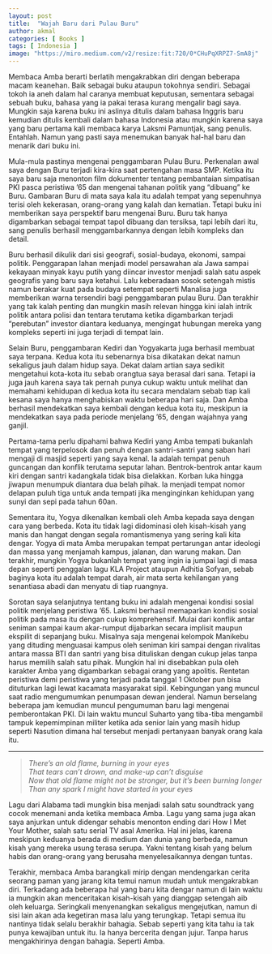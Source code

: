 ```yaml
---
layout: post
title:  "Wajah Baru dari Pulau Buru"
author: akmal
categories: [ Books ]
tags: [ Indonesia ]
image: "https://miro.medium.com/v2/resize:fit:720/0*CHuPqXRPZ7-SmA8j"
---
```


Membaca Amba berarti berlatih mengakrabkan diri dengan beberapa macam keanehan. Baik sebagai buku ataupun tokohnya sendiri. Sebagai tokoh ia aneh dalam hal caranya membuat keputusan, sementara sebagai sebuah buku, bahasa yang ia pakai terasa kurang mengalir bagi saya. Mungkin saja karena buku ini aslinya ditulis dalam bahasa Inggris baru kemudian ditulis kembali dalam bahasa Indonesia atau mungkin karena saya yang baru pertama kali membaca karya Laksmi Pamuntjak, sang penulis. Entahlah. Namun yang pasti saya menemukan banyak hal-hal baru dan menarik dari buku ini.

Mula-mula pastinya mengenai penggambaran Pulau Buru. Perkenalan awal saya dengan Buru terjadi kira-kira saat pertengahan masa SMP. Ketika itu saya baru saja menonton film dokumenter tentang pembantaian simpatisan PKI pasca peristiwa ’65 dan mengenai tahanan politik yang “dibuang” ke Buru. Gambaran Buru di mata saya kala itu adalah tempat yang sepenuhnya terisi oleh kekerasan, orang-orang yang kalah dan kematian. Tetapi buku ini memberikan saya perspektif baru mengenai Buru. Buru tak hanya digambarkan sebagai tempat tapol dibuang dan tersiksa, tapi lebih dari itu, sang penulis berhasil menggambarkannya dengan lebih kompleks dan detail.

Buru berhasil dikulik dari sisi geografi, sosial-budaya, ekonomi, sampai politik. Penggarapan lahan menjadi model persawahan ala Jawa sampai kekayaan minyak kayu putih yang diincar investor menjadi salah satu aspek geografis yang baru saya ketahui. Lalu keberadaan sosok setengah mistis namun berakar kuat pada budaya setempat seperti Manalisa juga memberikan warna tersendiri bagi penggambaran pulau Buru. Dan terakhir yang tak kalah penting dan mungkin masih relevan hingga kini ialah intrik politik antara polisi dan tentara terutama ketika digambarkan terjadi “perebutan” investor diantara keduanya, mengingat hubungan mereka yang kompleks seperti ini juga terjadi di tempat lain.

Selain Buru, penggambaran Kediri dan Yogyakarta juga berhasil membuat saya terpana. Kedua kota itu sebenarnya bisa dikatakan dekat namun sekaligus jauh dalam hidup saya. Dekat dalam artian saya sedikit mengetahui kota-kota itu sebab orangtua saya berasal dari sana. Tetapi ia juga jauh karena saya tak pernah punya cukup waktu untuk melihat dan memahami kehidupan di kedua kota itu secara mendalam sebab tiap kali kesana saya hanya menghabiskan waktu beberapa hari saja. Dan Amba berhasil mendekatkan saya kembali dengan kedua kota itu, meskipun ia mendekatkan saya pada periode menjelang ’65, dengan wajahnya yang ganjil.

Pertama-tama perlu dipahami bahwa Kediri yang Amba tempati bukanlah tempat yang terpelosok dan penuh dengan santri-santri yang saban hari mengaji di masjid seperti yang saya kenal. Ia adalah tempat penuh guncangan dan konflik terutama seputar lahan. Bentrok-bentrok antar kaum kiri dengan santri kadangkala tidak bisa dielakkan. Korban luka hingga jiwapun menumpuk diantara dua belah pihak. Ia menjadi tempat nomor delapan puluh tiga untuk anda tempati jika menginginkan kehidupan yang sunyi dan sepi pada tahun 60an.

Sementara itu, Yogya dikenalkan kembali oleh Amba kepada saya dengan cara yang berbeda. Kota itu tidak lagi didominasi oleh kisah-kisah yang manis dan hangat dengan segala romantismenya yang sering kali kita dengar. Yogya di mata Amba merupakan tempat pertarungan antar ideologi dan massa yang menjamah kampus, jalanan, dan warung makan. Dan terakhir, mungkin Yogya bukanlah tempat yang ingin ia jumpai lagi di masa depan seperti penggalan lagu KLA Project ataupun Adhitia Sofyan, sebab baginya kota itu adalah tempat darah, air mata serta kehilangan yang senantiasa abadi dan menyatu di tiap ruangnya.

Sorotan saya selanjutnya tentang buku ini adalah mengenai kondisi sosial politik menjelang peristiwa ’65. Laksmi berhasil memaparkan kondisi sosial politik pada masa itu dengan cukup komprehensif. Mulai dari konflik antar seniman sampai kaum akar-rumput dijabarkan secara implisit maupun ekspilit di sepanjang buku. Misalnya saja mengenai kelompok Manikebu yang dituding menguasai kampus oleh seniman kiri sampai dengan rivalitas antara massa BTI dan santri yang bisa dituliskan dengan cukup jelas tanpa harus memilih salah satu pihak. Mungkin hal ini disebabkan pula oleh karakter Amba yang digambarkan sebagai orang yang apolitis. Rentetan peristiwa demi peristiwa yang terjadi pada tanggal 1 Oktober pun bisa dituturkan lagi lewat kacamata masyarakat sipil. Kebingungan yang muncul saat radio mengumumkan penumpasan dewan jenderal. Namun berselang beberapa jam kemudian muncul pengumuman baru lagi mengenai pemberontakan PKI. Di lain waktu muncul Suharto yang tiba-tiba mengambil tampuk kepemimpinan militer ketika ada senior lain yang masih hidup seperti Nasution dimana hal tersebut menjadi pertanyaan banyak orang kala itu.

---

> _There’s an old flame, burning in your eyes  
> That tears can’t drown, and make-up can’t disguise  
> Now that old flame might not be stronger, but it’s been burning longer  
> Than any spark I might have started in your eyes_

Lagu dari Alabama tadi mungkin bisa menjadi salah satu soundtrack yang cocok menemani anda ketika membaca Amba. Lagu yang sama juga akan saya anjurkan untuk didengar sehabis menonton ending dari How I Met Your Mother, salah satu serial TV asal Amerika. Hal ini jelas, karena meskipun keduanya berada di medium dan dunia yang berbeda, namun kisah yang mereka usung terasa serupa. Yakni tentang kisah yang belum habis dan orang-orang yang berusaha menyelesaikannya dengan tuntas.

Terakhir, membaca Amba barangkali mirip dengan mendengarkan cerita seorang paman yang jarang kita temui namun mudah untuk mengakrabkan diri. Terkadang ada beberapa hal yang baru kita dengar namun di lain waktu ia mungkin akan menceritakan kisah-kisah yang dianggap setengah aib oleh keluarga. Seringkali menyenangkan sekaligus mengejutkan, namun di sisi lain akan ada kegetiran masa lalu yang terungkap. Tetapi semua itu nantinya tidak selalu berakhir bahagia. Sebab seperti yang kita tahu ia tak punya kewajiban untuk itu. Ia hanya bercerita dengan jujur. Tanpa harus mengakhirinya dengan bahagia. Seperti Amba.

